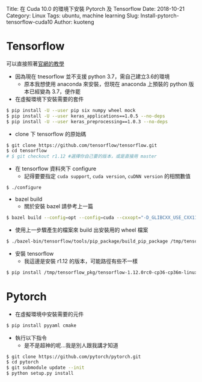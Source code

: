 Title: 在 Cuda 10.0 的環境下安裝 Pytorch 及 Tensorflow
Date: 2018-10-21
Category: Linux
Tags: ubuntu, machine learning
Slug: Install-pytorch-tensorflow-cuda10
Author: kuoteng

# Tensorflow
可以直接照著[官網的教學](https://www.tensorflow.org/install/source)

- 因為現在 tnesorflow 並不支援 python 3.7，需自己建立3.6的環境
    - 原本我想使用 anaconda 來安裝，但現在 anaconda 上預裝的 python 版本已經變為 3.7，便作罷
- 在虛擬環境下安裝需要的套件
```sh
$ pip install -U --user pip six numpy wheel mock
$ pip install -U --user keras_applications==1.0.5 --no-deps
$ pip install -U --user keras_preprocessing==1.0.3 --no-deps
```
- clone 下 tensorflow 的原始碼
```sh
$ git clone https://github.com/tensorflow/tensorflow.git
$ cd tensorflow
# $ git checkout r1.12 #選擇你自己要的版本，或是直接用 master
```

- 在 tensorflow 資料夾下 configure
    - 記得要要指定 `cuda support`, `cuda version`, `cuDNN version` 的相關數值
```sh
$ ./configure
```

- bazel build
    - 關於安裝 bazel 請參考上一篇
```sh
$ bazel build --config=opt --config=cuda --cxxopt="-D_GLIBCXX_USE_CXX11_ABI=0" //tensorflow/tools/pip_package:build_pip_package
```

- 使用上一步驟產生的檔案來 build 出安裝用的 wheel 檔案
```sh
$ ./bazel-bin/tensorflow/tools/pip_package/build_pip_package /tmp/tensorflow_pkg
```

- 安裝 tensorflow
    - 我這邊是安裝 r1.12 的版本，可能路徑有些不一樣
```sh
$ pip install /tmp/tensorflow_pkg/tensorflow-1.12.0rc0-cp36-cp36m-linux_x86_64.whl
```

# Pytorch

- 在虛擬環境中安裝需要的元件
```sh
$ pip install pyyaml cmake
```
- 執行以下指令
    - 是不是超神的呢...我是別人跟我講才知道
```sh
$ git clone https://github.com/pytorch/pytorch.git
$ cd pytorch
$ git submodule update --init
$ python setup.py install
```
